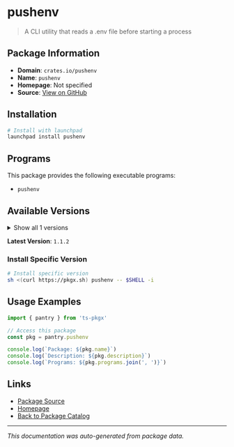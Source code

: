 # pushenv

> A CLI utility that reads a .env file before starting a process

## Package Information

- **Domain**: `crates.io/pushenv`
- **Name**: `pushenv`
- **Homepage**: Not specified
- **Source**: [View on GitHub](https://github.com/pkgxdev/pantry/tree/main/projects/crates.io/pushenv/package.yml)

## Installation

```bash
# Install with launchpad
launchpad install pushenv
```

## Programs

This package provides the following executable programs:

- `pushenv`

## Available Versions

<details>
<summary>Show all 1 versions</summary>

- `1.1.2`

</details>

**Latest Version**: `1.1.2`

### Install Specific Version

```bash
# Install specific version
sh <(curl https://pkgx.sh) pushenv -- $SHELL -i
```

## Usage Examples

```typescript
import { pantry } from 'ts-pkgx'

// Access this package
const pkg = pantry.pushenv

console.log(`Package: ${pkg.name}`)
console.log(`Description: ${pkg.description}`)
console.log(`Programs: ${pkg.programs.join(', ')}`)
```

## Links

- [Package Source](https://github.com/pkgxdev/pantry/tree/main/projects/crates.io/pushenv/package.yml)
- [Homepage](#)
- [Back to Package Catalog](../../../package-catalog.md)

---

*This documentation was auto-generated from package data.*
